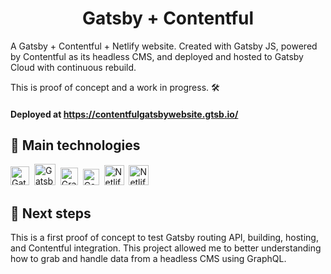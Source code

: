 
<h1 align="center">
  Gatsby + Contentful
</h1>

A  Gatsby + Contentful + Netlify website. Created with Gatsby JS, powered by Contentful as its headless CMS, and deployed and hosted to Gatsby Cloud with continuous rebuild.  

This is proof of concept and a work in progress. 🛠

#### Deployed at https://contentfulgatsbywebsite.gtsb.io/

## 🚀 Main technologies

<p align="left">
<a href="https://github.com/gdhebling"><img alt="Gatsby" src="https://www.gatsbyjs.com/Gatsby-Monogram.svg" width="30" /></a>&nbsp
<a href="https://github.com/gdhebling"><img alt="Gatsby" src="https://api.iconify.design/logos:react.svg" width="34" /></a>&nbsp
<a href="https://github.com/gdhebling"><img alt="GraphQL" src="https://api.iconify.design/logos:graphql.svg" width="28" /></a>&nbsp
<a href="https://github.com/gdhebling"><img alt="Contentful" src="https://api.iconify.design/logos-contentful.svg" width="26" /></a>&nbsp
<a href="https://github.com/gdhebling"><img alt="Netlify" src="https://api.iconify.design/vscode-icons:file-type-netlify.svg" width="32" /></a>&nbsp
<a href="https://github.com/gdhebling"><img alt="Netlify" src="https://avatars2.githubusercontent.com/u/20658825?s=200&v=4" width="32" /></a>
</p>

## 🎯 Next steps
This is a first proof of concept to test Gatsby routing API, building, hosting, and Contentful integration. This project allowed me to better understanding how to grab and handle data from a headless CMS using GraphQL. 